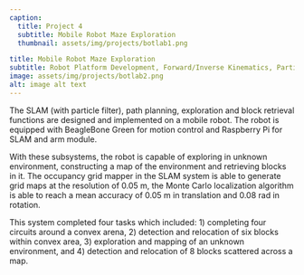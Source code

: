 ```yaml
---
caption:
  title: Project 4
  subtitle: Mobile Robot Maze Exploration
  thumbnail: assets/img/projects/botlab1.png

title: Mobile Robot Maze Exploration
subtitle: Robot Platform Development, Forward/Inverse Kinematics, Particle Filter, Path Planning
image: assets/img/projects/botlab2.png
alt: image alt text
---
```

The SLAM (with particle filter), path planning, exploration and block retrieval functions are designed and implemented on a mobile robot. 
The robot is equipped with BeagleBone Green for motion control and Raspberry Pi for SLAM and arm module. <br>

With these subsystems, the robot is capable of exploring in unknown environment, constructing a map of the environment and retrieving blocks in it. The occupancy grid mapper in the SLAM system is able to generate grid maps at the resolution of 0.05 m, the Monte Carlo localization algorithm is able to reach a mean accuracy of 0.05 m in translation and 0.08 rad in rotation. <br>

This system completed four tasks which included: 1) completing four circuits around a convex arena, 2) detection and relocation of six blocks within convex area, 3) exploration and mapping of an unknown environment, and 4) detection and relocation of 8 blocks scattered across a map.
